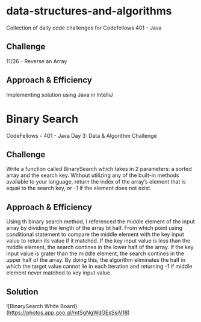 # data-structures-and-algorithms
Collection of daily code challenges for Codefellows 401 - Java

## Challenge
11/26 - Reverse an Array

## Approach & Efficiency
Implementing solution using Java in IntelliJ

# Binary Search
CodeFellows - 401 - Java
Day 3: Data & Algorithm Challenge
## Challenge
Write a function called BinarySearch which takes in 2 parameters: a sorted array and the search key. Without utilizing any of the built-in methods available to your language, return the index of the array’s element that is equal to the search key, or -1 if the element does not exist.

## Approach & Efficiency
Using th binary search method, I referenced the middle element of the input array by dividing the length of the array bt half. From which point using conditional statement to compare the middle element with the key input value to return its value if it matched. If the key input value is less than the middle element, the search contines in the lower half of the array. If the key input value is grater than the middle element, the search contines in the upper half of the array. By doing this, the algorithm eliminates the half in which the target value cannot lie in each iteration and returning -1 if middle element never matched to key input value.
## Solution
<!-- Embedded whiteboard image -->
![BinarySearch White Board}(https://photos.app.goo.gl/mtSgNgWdGEsSsiV18)